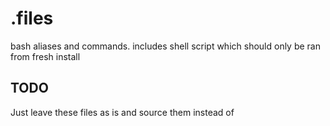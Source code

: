 # .files
bash aliases and commands. includes shell script which should only be ran from fresh install


## TODO
Just leave these files as is and source them instead of 
